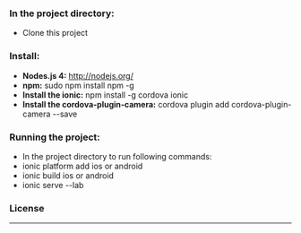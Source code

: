 
### <i class="icon-folder-open"></i> In the project directory:
- Clone this project

### <i class="icon-download"></i> Install:
- **Nodes.js 4:** http://nodejs.org/
- **npm:** sudo npm install npm -g
- **Install the ionic:** npm install -g cordova ionic
- **Install the cordova-plugin-camera:** cordova plugin add cordova-plugin-camera --save

### <i class="icon-cog"></i> Running the project:
- In the project directory to run following commands:
- ionic platform add ios or android
- ionic build ios or android
- ionic serve --lab

### License
- - -
